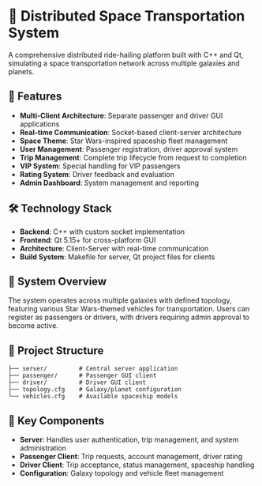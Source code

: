 # 🚀 Distributed Space Transportation System

A comprehensive distributed ride-hailing platform built with C++ and Qt, simulating a space transportation network across multiple galaxies and planets.

## 🌟 Features

- **Multi-Client Architecture**: Separate passenger and driver GUI applications
- **Real-time Communication**: Socket-based client-server architecture
- **Space Theme**: Star Wars-inspired spaceship fleet management
- **User Management**: Passenger registration, driver approval system
- **Trip Management**: Complete trip lifecycle from request to completion
- **VIP System**: Special handling for VIP passengers
- **Rating System**: Driver feedback and evaluation
- **Admin Dashboard**: System management and reporting

## 🛠️ Technology Stack

- **Backend**: C++ with custom socket implementation
- **Frontend**: Qt 5.15+ for cross-platform GUI
- **Architecture**: Client-Server with real-time communication
- **Build System**: Makefile for server, Qt project files for clients


## 🌌 System Overview

The system operates across multiple galaxies with defined topology, featuring various Star Wars-themed vehicles for transportation. Users can register as passengers or drivers, with drivers requiring admin approval to become active.


## 📁 Project Structure

```text
├── server/         # Central server application
├── passenger/      # Passenger GUI client
├── driver/         # Driver GUI client
├── topology.cfg    # Galaxy/planet configuration
└── vehicles.cfg    # Available spaceship models
```



## 🎯 Key Components

- **Server**: Handles user authentication, trip management, and system administration
- **Passenger Client**: Trip requests, account management, driver rating
- **Driver Client**: Trip acceptance, status management, spaceship handling
- **Configuration**: Galaxy topology and vehicle fleet management
